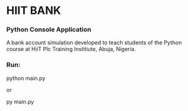 # HIIT BANK

### Python Console Application

A bank account simulation developed to teach students of the Python course at HiiT Plc Training Institiute, Abuja, Nigeria.

### Run:

python main.py

or

py main.py

